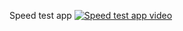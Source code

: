 Speed test app 
[![Speed test app video](https://img.youtube.com/vi/0wiGUhQpr5w/0.jpg)](https://youtube.com/shorts/0wiGUhQpr5w)
